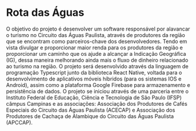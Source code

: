 # Rota das Águas

O objetivo do projeto é desenvolver um software responsável por alavancar o
turismo no Circuito das Águas Paulista, através de produtores da região que se
encontram como parceiros-chave dos desenvolvedores. Tendo em vista divulgar e
proporcionar maior renda para os produtores da região e proporcionar um caminho
que os ajude a alcançar a Indicação Geográfica (IG), dessa maneira melhorando
ainda mais o fluxo de dinheiro relacionado ao turismo na região. O projeto será
desenvolvido através da linguagem de programação Typescript junto da biblioteca
React Native, voltada para o desenvolvimento de aplicativos móveis híbridos (para
os sistemas IOS e Android), assim como a plataforma Google Firebase para
armazenamento e persistência de dados. O projeto se iniciou através de uma
parceria entre o Instituto Federal de Educação, Ciência e Tecnologia de São Paulo
(IFSP) câmpus Campinas e as associações: Associação dos Produtores de Cafés
Especiais do Circuito das Águas Paulista (ACECAP) e Associação dos Produtores
de Cachaça de Alambique do Circuito das Águas Paulista (APCCAP).
